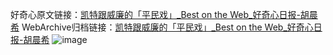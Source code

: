 好奇心原文链接：[凯特跟威廉的「平民戏」_Best on the Web_好奇心日报-胡晨希](https://www.qdaily.com/articles/9239.html)
WebArchive归档链接：[凯特跟威廉的「平民戏」_Best on the Web_好奇心日报-胡晨希](http://web.archive.org/web/20190623153937/https://www.qdaily.com/articles/9239.html)
![image](http://ww3.sinaimg.cn/large/007d5XDply1g3vew1ssgzj30u02gptla)